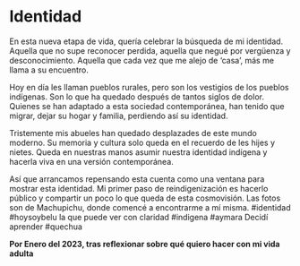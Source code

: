# Identidad

En esta nueva etapa de vida, quería celebrar la búsqueda de mi identidad. Aquella que no supe reconocer perdida, aquella que negué por vergüenza y desconocimiento. Aquella que cada vez que me alejo de ‘casa’, más me llama a su encuentro.

Hoy en día les llaman pueblos rurales, pero son los vestigios de los pueblos indígenas. Son lo que ha quedado después de tantos siglos de dolor.
Quienes se han adaptado a esta sociedad contemporánea, han tenido que migrar, dejar su hogar y familia, perdiendo así su identidad.

Tristemente mis abueles han quedado desplazades de este mundo moderno. Su memoria y cultura solo queda en el recuerdo de les hijes y nietes. Queda en nuestras manos asumir nuestra identidad indígena y hacerla viva en una versión contemporánea.

Así que arrancamos repensando esta cuenta como una ventana para mostrar esta identidad. Mi primer paso de reindigenización es hacerlo público y compartir un poco lo que queda de esta cosmovisión. Las fotos son de Machupichu, donde comencé a encontrarme a mí misma. #identidad #hoysoybelu la que puede ver con claridad #indigena #aymara Decidí aprender #quechua

**Por Enero del 2023, tras reflexionar sobre qué quiero hacer con mi vida adulta**  